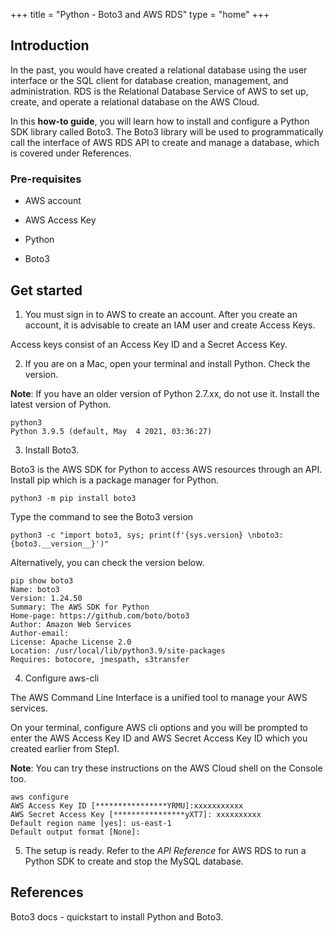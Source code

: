+++
title = "Python - Boto3 and AWS RDS"
type = "home"
+++

## Introduction

In the past, you would have created a relational database using the user interface or the SQL client for database creation, management, and administration. RDS is the Relational Database Service of AWS to set up, create, and operate a relational database on the AWS Cloud. 

In this **how-to guide**, you will learn how to install and configure a Python SDK library called Boto3. The Boto3 library will be used to programmatically call the interface of AWS RDS API to create and manage a database, which is covered under References.

### Pre-requisites

- AWS account

- AWS Access Key

- Python

- Boto3

## Get started

1. You must sign in to AWS to create an account. After you create an account, it is advisable to create an IAM user and create Access Keys.

Access keys consist of an Access Key ID and a Secret Access Key. 

2. If you are on a Mac, open your terminal and install Python. Check the version.

**Note**: If you have an older version of Python 2.7.xx, do not use it. Install the latest version of Python.

    python3
    Python 3.9.5 (default, May  4 2021, 03:36:27) 

3. Install Boto3. 

Boto3 is the AWS SDK for Python to access AWS resources through an API. Install pip which is a package manager for Python.

    python3 -m pip install boto3

Type the command to see the Boto3 version

    python3 -c "import boto3, sys; print(f'{sys.version} \nboto3: {boto3.__version__}')"

Alternatively, you can check the version below.

    pip show boto3
    Name: boto3
    Version: 1.24.50
    Summary: The AWS SDK for Python
    Home-page: https://github.com/boto/boto3
    Author: Amazon Web Services
    Author-email: 
    License: Apache License 2.0
    Location: /usr/local/lib/python3.9/site-packages
    Requires: botocore, jmespath, s3transfer

4. Configure aws-cli

The AWS Command Line Interface is a unified tool to manage your AWS services.

On your terminal, configure AWS cli options and you will be prompted to enter the AWS Access Key ID and AWS Secret Access Key ID which you created earlier from Step1.

**Note**: You can try these instructions on the AWS Cloud shell on the Console too.

    aws configure
    AWS Access Key ID [****************YRMU]:xxxxxxxxxxx
    AWS Secret Access Key [****************yXT7]: xxxxxxxxxx
    Default region name [yes]: us-east-1
    Default output format [None]: 

5. The setup is ready. Refer to the *API Reference* for AWS RDS to run a Python SDK to create and stop the MySQL database.

## References

Boto3 docs - quickstart to install Python and Boto3.
